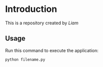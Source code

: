 # Introduction


This is a repository created by *Liam*


## Usage


Run this command to execute the application:


`python filename.py`

 

```
